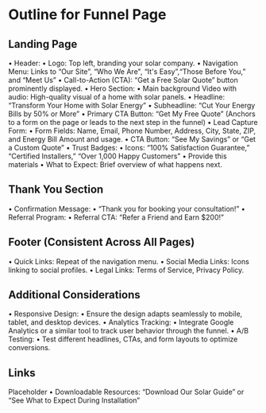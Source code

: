 # Outline for Funnel Page

## Landing Page

• Header:
• Logo: Top left, branding your solar company.
• Navigation Menu: Links to “Our Site”, “Who We Are", “It's Easy”,“Those Before You,” and “Meet Us”
• Call-to-Action (CTA): “Get a Free Solar Quote” button prominently displayed.
• Hero Section:
• Main background Video with audio: High-quality visual of a home with solar panels.
• Headline: “Transform Your Home with Solar Energy”
• Subheadline: “Cut Your Energy Bills by 50% or More”
• Primary CTA Button: “Get My Free Quote” (Anchors to a form on the page or leads to the next step in the funnel)
• Lead Capture Form:
• Form Fields: Name, Email, Phone Number, Address, City, State, ZIP, and Energy Bill Amount and usage.
• CTA Button: “See My Savings” or “Get a Custom Quote”
• Trust Badges:
• Icons: “100% Satisfaction Guarantee,” “Certified Installers,” “Over 1,000 Happy Customers”
• Provide this materials
• What to Expect: Brief overview of what happens next.

## Thank You Section

• Confirmation Message:
• “Thank you for booking your consultation!”
• Referral Program:
• Referral CTA: “Refer a Friend and Earn $200!”

## Footer (Consistent Across All Pages)

• Quick Links: Repeat of the navigation menu.
• Social Media Links: Icons linking to social profiles.
• Legal Links: Terms of Service, Privacy Policy.

## Additional Considerations

• Responsive Design:
• Ensure the design adapts seamlessly to mobile, tablet, and desktop devices.
• Analytics Tracking:
• Integrate Google Analytics or a similar tool to track user behavior through the funnel.
• A/B Testing:
• Test different headlines, CTAs, and form layouts to optimize conversions.

## Links

Placeholder
• Downloadable Resources: “Download Our Solar Guide” or “See What to Expect During Installation”
